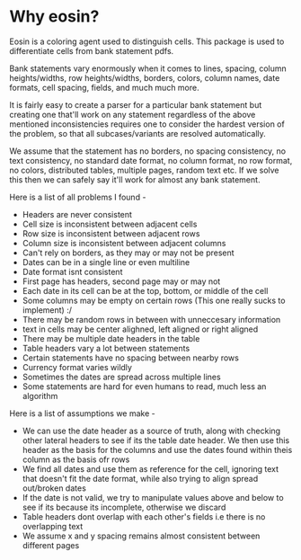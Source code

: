 # Why eosin?

Eosin is a coloring agent used to distinguish cells. 
This package is used to differentiate cells from bank statement pdfs.

Bank statements vary enormously when it comes to lines, spacing, column heights/widths, row heights/widths, borders, colors, column names, date formats, cell spacing, fields, and much much more.

It is fairly easy to create a parser for a particular bank statement but creating one that'll work on any statement regardless of the above mentioned inconsistencies requires one to consider the hardest version of the problem,
so that all subcases/variants are resolved automatically.

We assume that the statement has no borders, no spacing consistency, no text consistency, no standard date format, no column format, no row format, no colors, distributed tables, multiple pages, random text etc. If we solve this then we can safely say it'll work for almost any bank statement.

Here is a list of all problems I found - 
- Headers are never consistent
- Cell size is inconsistent between adjacent cells
- Row size is inconsistent between adjacent rows
- Column size is inconsistent between adjacent columns
- Can't rely on borders, as they may or may not be present
- Dates can be in a single line or even multiline
- Date format isnt consistent
- First page has headers, second page may or may not
- Each date in its cell can be at the top, bottom, or middle of the cell
- Some columns may be empty on certain rows (This one really sucks to implement) :/
- There may be random rows in between with unneccesary information
- text in cells may be center alighned, left aligned or right aligned
- There may be multiple date headers in the table
- Table headers vary a lot between statements
- Certain statements have no spacing between nearby rows
- Currency format varies wildly
- Sometimes the dates are spread across multiple lines
- Some statements are hard for even humans to read, much less an algorithm

Here is a list of assumptions we make - 

- We can use the date header as a source of truth, along with checking other lateral headers to see if its the table date header. We then use this header as the basis for the columns and use the dates found within theis column as the basis ofr rows
- We find all dates and use them as reference for the cell, ignoring text that doesn't fit the date format, while also trying to align spread out/broken dates
- If the date is not valid, we try to manipulate values above and below to see if its because its incomplete, otherwise we discard
- Table headers dont overlap with each other's fields i.e there is no overlapping text
- We assume x and y spacing remains almost consistent between different pages
